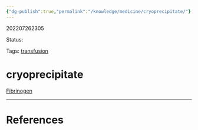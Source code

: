 ```yaml
---
{"dg-publish":true,"permalink":"/knowledge/medicine/cryoprecipitate/"}
---
```



202207262305

Status: 

Tags: [transfusion](transfusion.md)

# cryoprecipitate

[Fibrinogen](Fibrinogen.md)






___
# References